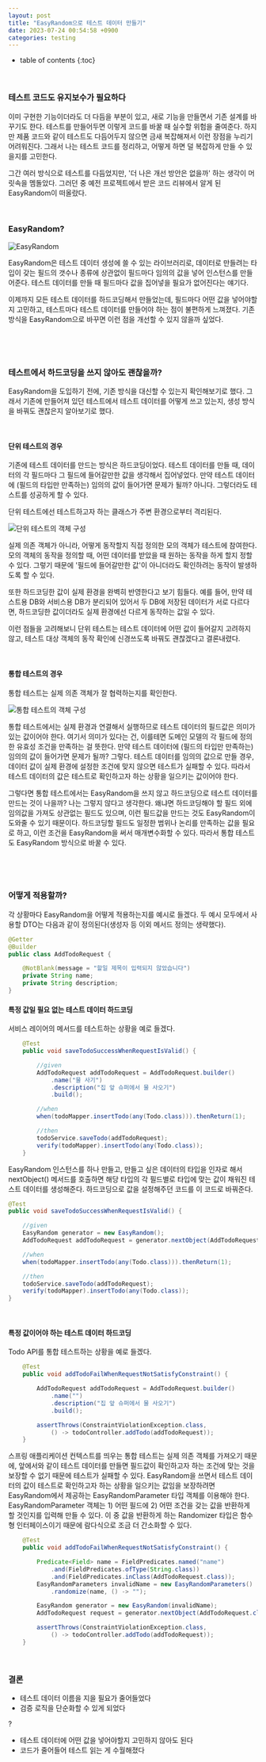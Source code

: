 ```yaml
---
layout: post
title: "EasyRandom으로 테스트 데이터 만들기"
date: 2023-07-24 00:54:58 +0900
categories: testing
---
```

* table of contents
{:toc}

&nbsp;

### 테스트 코드도 유지보수가 필요하다

이미 구현한 기능이더라도 더 다듬을 부분이 있고, 새로 기능을 만들면서 기존 설계를 바꾸기도 한다. 테스트를 만들어두면 이렇게 코드를 바꿀 때 실수할 위험을 줄여준다. 하지만 제품 코드와 같이 테스트도 다듬어두지 않으면 금새 복잡해져서 이런 장점을 누리기 어려워진다. 그래서 나는 테스트 코드를 정리하고, 어떻게 하면 덜 복잡하게 만들 수 있을지를 고민한다.

그간 여러 방식으로 테스트를 다듬었지만, '더 나은 개선 방안은 없을까' 하는 생각이 머릿속을 멤돌았다. 그러던 중 예전 프로젝트에서 받은 코드 리뷰에서 알게 된 EasyRandom이 떠올랐다.

&nbsp;

### EasyRandom?

![EasyRandom](/images/easy-random/easy-random-icon.png)

EasyRandom은 테스트 데이터 생성에 쓸 수 있는 라이브러리로, 데이터로 만들려는 타입이 갖는 필드의 갯수나 종류에 상관없이 필드마다 임의의 값을 넣어 인스턴스를 만들어준다. 테스트 데이터를 만들 때 필드마다 값을 집어넣을 필요가 없어진다는 얘기다.

이제까지 모든 테스트 데이터를 하드코딩해서 만들었는데, 필드마다 어떤 값을 넣어야할지 고민하고, 테스트마다 테스트 데이터를 만들어야 하는 점이 불편하게 느껴졌다. 기존 방식을 EasyRandom으로 바꾸면 이런 점을 개선할 수 있지 않을까 싶었다.

&nbsp;

&nbsp;

### 테스트에서 하드코딩을 쓰지 않아도 괜찮을까?

EasyRandom을 도입하기 전에, 기존 방식을 대신할 수 있는지 확인해보기로 했다. 그래서 기존에 만들어져 있던 테스트에서 테스트 데이터를 어떻게 쓰고 있는지, 생성 방식을 바꿔도 괜찮은지 알아보기로 했다.

&nbsp;

#### 단위 테스트의 경우

기존에 테스트 데이터를 만드는 방식은 하드코딩이었다. 테스트 데이터를 만들 때, 데이터의 각 필드마다 그 필드에 들어갈만한 값을 생각해서 집어넣었다. 만약 테스트 데이터에 (필드의 타입만 만족하는) 임의의 값이 들어가면 문제가 될까? 아니다. 그렇더라도 테스트를 성공하게 할 수 있다.

단위 테스트에선 테스트하고자 하는 클래스가 주변 환경으로부터 격리된다.

![단위 테스트의 객체 구성](/images/easy-random/unit-test-object-relation.png)

실제 의존 객체가 아니라, 어떻게 동작할지 직접 정의한 모의 객체가 테스트에 참여한다. 모의 객체의 동작을 정의할 때, 어떤 데이터를 받았을 때 원하는 동작을 하게 할지 정할 수 있다. 그렇기 때문에 '필드에 들어갈만한 값'이 아니더라도 확인하려는 동작이 발생하도록 할 수 있다.

또한 하드코딩한 값이 실제 환경을 완벽히 반영한다고 보기 힘들다. 예를 들어, 만약 테스트용 DB와 서비스용 DB가 분리되어 있어서 두 DB에 저장된 데이터가 서로 다르다면, 하드코딩한 값이더라도 실제 환경에선 다르게 동작하는 값일 수 있다.

이런 점들을 고려해보니 단위 테스트는 테스트 데이터에 어떤 값이 들어갈지 고려하지 않고, 테스트 대상 객체의 동작 확인에 신경쓰도록 바꿔도 괜찮겠다고 결론내렸다.

&nbsp;

#### 통합 테스트의 경우

통합 테스트는 실제 의존 객체가 잘 협력하는지를 확인한다.

![통합 테스트의 객체 구성](/images/easy-random/integration-test-object-relation.png)

통합 테스트에서는 실제 환경과 연결해서 실행하므로 테스트 데이터의 필드값은 의미가 있는 값이어야 한다. 여기서 의미가 있다는 건, 이를테면 도메인 모델의 각 필드에 정의한 유효성 조건을 만족하는 걸 뜻한다. 만약 테스트 데이터에 (필드의 타입만 만족하는) 임의의 값이 들어가면 문제가 될까? 그렇다. 테스트 데이터를 임의의 값으로 만들 경우, 데이터 값이 실제 환경에 설정한 조건에 맞지 않으면 테스트가 실패할 수 있다. 따라서 테스트 데이터의 값은 테스트로 확인하고자 하는 상황을 일으키는 값이어야 한다.

그렇다면 통합 테스트에서는 EasyRandom을 쓰지 않고 하드코딩으로 테스트 데이터를 만드는 것이 나을까? 나는 그렇지 않다고 생각한다. 왜냐면 하드코딩해야 할 필드 외에 임의값을 가져도 상관없는 필드도 있으며, 이런 필드값을 만드는 것도 EasyRandom이 도와줄 수 있기 때문이다. 하드코딩할 필드도 일정한 범위나 논리를 만족하는 값을 필요로 하고, 이런 조건을 EasyRandom을 써서 매개변수화할 수 있다. 따라서 통합 테스트도 EasyRandom 방식으로 바꿀 수 있다.

&nbsp;

&nbsp;

### 어떻게 적용할까?

각 상황마다 EasyRandom을 어떻게 적용하는지를 예시로 들겠다. 두 예시 모두에서 사용할 DTO는 다음과 같이 정의된다(생성자 등 이외 메서드 정의는 생략했다).

```java
@Getter
@Builder
public class AddTodoRequest {

    @NotBlank(message = "할일 제목이 입력되지 않았습니다")
    private String name;
    private String description;
}
```

#### 특정 값일 필요 없는 테스트 데이터 하드코딩

서비스 레이어의 메서드를 테스트하는 상황을 예로 들겠다.

```java
    @Test
    public void saveTodoSuccessWhenRequestIsValid() {

        //given
        AddTodoRequest addTodoRequest = AddTodoRequest.builder()
            .name("물 사기")
            .description("집 앞 슈퍼에서 물 사오기")
            .build();

        //when
        when(todoMapper.insertTodo(any(Todo.class))).thenReturn(1);

        //then
        todoService.saveTodo(addTodoRequest);
        verify(todoMapper).insertTodo(any(Todo.class));
    }
```

EasyRandom 인스턴스를 하나 만들고, 만들고 싶은 데이터의 타입을 인자로 해서 nextObject() 메서드를 호출하면 해당 타입의 각 필드별로 타입에 맞는 값이 채워진 테스트 데이터를 생성해준다. 하드코딩으로 값을 설정해주던 코드를 이 코드로 바꿔준다.

```java
@Test
public void saveTodoSuccessWhenRequestIsValid() {

    //given
    EasyRandom generator = new EasyRandom();
    AddTodoRequest addTodoRequest = generator.nextObject(AddTodoRequest.class);

    //when
    when(todoMapper.insertTodo(any(Todo.class))).thenReturn(1);

    //then
    todoService.saveTodo(addTodoRequest);
    verify(todoMapper).insertTodo(any(Todo.class));
}
```

&nbsp;

#### 특정 값이어야 하는 테스트 데이터 하드코딩

Todo API를 통합 테스트하는 상황을 예로 들겠다.

```java
    @Test
    public void addTodoFailWhenRequestNotSatisfyConstraint() {

        AddTodoRequest addTodoRequest = AddTodoRequest.builder()
            .name("")
            .description("집 앞 슈퍼에서 물 사오기")
            .build();

        assertThrows(ConstraintViolationException.class,
            () -> todoController.addTodo(addTodoRequest));
    }
```

스프링 애플리케이션 컨텍스트를 띄우는 통합 테스트는 실제 의존 객체를 가져오기 때문에, 앞에서와 같이 테스트 데이터를 만들면 필드값이 확인하고자 하는 조건에 맞는 것을 보장할 수 없기 때문에 테스트가 실패할 수 있다.
EasyRandom을 쓰면서 테스트 데이터의 값이 테스트로 확인하고자 하는 상황을 일으키는 값임을 보장하려면 EasyRandom에서 제공하는 EasyRandomParameter 타입 객체를 이용해야 한다. EasyRandomParameter 객체는 1) 어떤 필드에 2) 어떤 조건을 갖는 값을 반환하게 할 것인지를 입력해 만들 수 있다. 이 중 값을 반환하게 하는 Randomizer<T> 타입은 함수형 인터페이스이기 때문에 람다식으로 조금 더 간소화할 수 있다.

```java
    @Test
    public void addTodoFailWhenRequestNotSatisfyConstraint() {

        Predicate<Field> name = FieldPredicates.named("name")
            .and(FieldPredicates.ofType(String.class))
            .and(FieldPredicates.inClass(AddTodoRequest.class));
        EasyRandomParameters invalidName = new EasyRandomParameters()
            .randomize(name, () -> "");

        EasyRandom generator = new EasyRandom(invalidName);
        AddTodoRequest request = generator.nextObject(AddTodoRequest.class);

        assertThrows(ConstraintViolationException.class,
            () -> todoController.addTodo(addTodoRequest));
    }
```

&nbsp;

### 결론

- 테스트 데이터 이름을 지을 필요가 줄어들었다
- 검증 로직을 단순화할 수 있게 되었다

?
- 테스트 데이터에 어떤 값을 넣어야할지 고민하지 않아도 된다
- 코드가 줄어들어 테스트 읽는 게 수월해졌다

